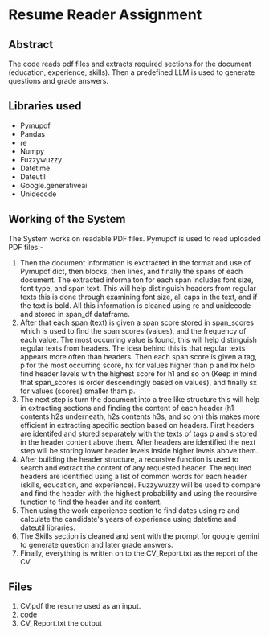 # Resume Reader Assignment
## Abstract
The code reads pdf files and extracts required sections for the document (education, experience, skills). Then a predefined LLM is used to generate questions and grade answers.
## Libraries used 
* Pymupdf
* Pandas 
* re
* Numpy
* Fuzzywuzzy
* Datetime
* Dateutil
* Google.generativeai
* Unidecode

## Working of the System 
The System works on readable PDF files. Pymupdf is used to read uploaded PDF files:-

1. Then the document information is exctracted in the format and use of Pymupdf dict, then blocks, then lines, and finally the spans of each document. The extracted informaiton for each span includes font size, font type, and span text. This will help distinguish headers from regular texts this is done through examining font size, all caps in the text, and if the text is bold. All this information is cleaned using re and unidecode and stored in span_df dataframe.
2. After that each span (text) is given a span score stored in span_scores which is used to find the span scores (values), and the frequency of each value. The most occurring value is found, this will help distinguish regular texts from headers. The idea behind this is that regular texts appears more often than headers. Then each span score is given a tag, p for the most occurring score, hx for values higher than p and hx help find header levels with the highest score for h1 and so on (Keep in mind that span_scores is order descendingly based on values), and finally sx for values (scores) smaller tham p.
3. The next step is turn the document into a tree like structure this will help in extracting sections and finding the content of each header (h1 contents h2s underneath, h2s contents h3s, and so on) this makes more efficient in extracting specific section based on headers. First headers are identifed and stored separately with the texts of tags p and s stored in the header content above them. After headers are identified the next step will be storing lower header levels inside higher levels above them.
4. After building the header structure, a recursive function is used to search and extract the content of any requested header. The required headers are identified using a list of common words for each header (skills, education, and experience). Fuzzywuzzy will be used to compare and find the header with the highest probability and using the recursive function to find the header and its content.
5. Then using the work experience section to find dates using re and calculate the candidate's years of experience using datetime and dateutil libraries.
6. The Skills section is cleaned and sent with the prompt for google gemini to generate question and later grade answers.
7. Finally, everything is written on to the CV_Report.txt as the report of the CV.

## Files
1. CV.pdf the resume used as an input.
2. code 
3. CV_Report.txt the output
